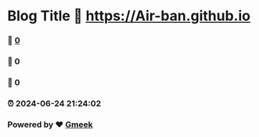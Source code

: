 # Blog Title :link: https://Air-ban.github.io 
### :page_facing_up: [0](https://Air-ban.github.io/tag.html) 
### :speech_balloon: 0 
### :hibiscus: 0 
### :alarm_clock: 2024-06-24 21:24:02 
### Powered by :heart: [Gmeek](https://github.com/Meekdai/Gmeek)
